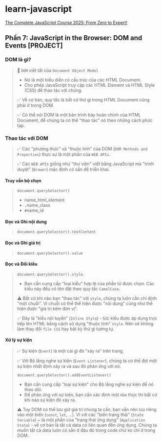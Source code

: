 # learn-javascript

[The Complete JavaScript Course 2025: From Zero to Expert!](https://www.udemy.com/course/the-complete-javascript-course/)

## Phần 7: JavaScript in the Browser: DOM and Events [PROJECT]

### DOM là gì?

> 📌 `DOM` viết tắt của `Document Object Model`
>
> - Nó là một biểu diễn có cấu trúc của các HTML Document.
> - Cho phép JavaScript truy cập các HTML Element và HTML Style (CSS) để thao tác với chúng.
>
> ✅ Về cơ bản, quy tắc là bất cứ thứ gì trong HTML Document cũng phải ở trong DOM.
>
> ✅ Có thể nói DOM là một bản trình bày hoàn chỉnh của HTML Document, để chúng ta có thể "thao tác" nó theo những cách phức tạp.

### Thao tác với DOM

> ✅ Các "phương thức" và "thuộc tính" của DOM (`DOM Methods and Properties`) thực sự là một phần của `WEB APIs`.
>
> ✅ Các `WEB APIs` giống như "thư viện" viết bằng JavaScript mà "trình duyệt" (`Brower`) mặc định có sẵn để triển khai.

#### Truy vấn bộ chọn

> `document.querySelector()`
>
> - name_html_element
> - `.`name_class
> - `#`name_id

#### Đọc và Ghi nội dung

> `document.querySelector().textContent`

#### Đọc và Ghi giá trị

> `document.querySelector().value`

#### Đọc và Đổi kiểu

> `document.querySelector().style.`
>
> - Bạn cần cung cấp "loại kiểu" hợp lệ của phần tử được chọn. Các kiểu này đều có tên đặt theo quy tắc `CamelCase`.
>
> ⚠️ Bất cứ khi nào bạn "thao tác" với `style`, chúng ta luôn cần chỉ định "một chuỗi". Vì chuỗi có thể thể hiện được "nội dung" cũng như thể hiện được "giá trị kèm đơn vị".
>
> ✅ Đây là "kiểu nội tuyến" (`Inline Style`) - tức kiểu được áp dụng trực tiếp lên HTML bằng cách sử dụng "thuộc tính" `style`. Nên sẽ không làm thay đổi `file CSS` hay bất kỳ thứ gì tương tự.

#### Xử lý sự kiện

> ✅ Sự kiện (`Event`) là một cái gì đó "xảy ra" trên trang.
>
> ✅ Với Bộ lắng nghe sự kiện (`Event Listener`), chúng ta có thể đợi một sự kiện nhất định xảy ra và sau đó phản ứng với nó.
>
> `document.querySelector().addEventListener()`
>
> - Bạn cần cung cấp "loại sự kiện" cho Bộ lắng nghe sự kiện để nó theo dõi.
> - Để phản ứng với sự kiện, bạn cần xác định một `Hàm` thực thi bất cứ khi nào sự kiện đó xảy ra.
>
> ⚠️ Tuy DOM có thể lưu giữ giá trị chúng ta cần, bạn vẫn nên lưu riêng vào một biến (`const`, `let`, ...). Vì với các "biến trạng thái" (`State Variable`) ~ là một phần của "trạng thái ứng dụng" (`Application State`) - về cơ bản là tất cả data có liên quan đến ứng dụng. Chúng ta muốn tất cả data luôn có sẵn ở đâu đó trong code chứ ko chỉ ở trong DOM.
